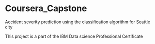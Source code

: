 # Coursera_Capstone
Accident severity prediction using the classification algorithm for Seattle city



This project is a part of the IBM Data science Professional Certificate
